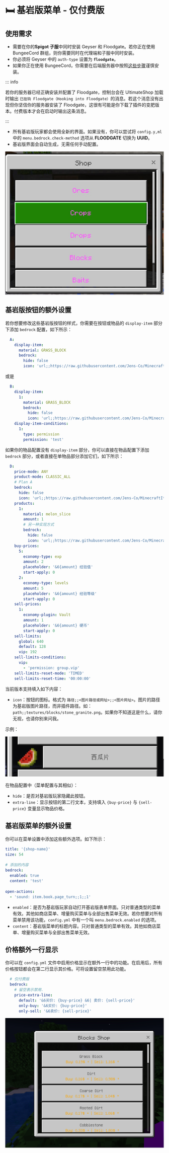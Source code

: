 # 🛏️ 基岩版菜单 - 仅付费版

## 使用需求

* 需要在你的**Spigot 子服**中同时安装 Geyser 和 Floodgate。若你正在使用 BungeeCord 群组，则你需要同时在代理端和子服中同时安装。
* 你必须将 Geyser 中的 `auth-type` 设置为 **`floodgate`**。
* 如果你正在使用 BungeeCord，你需要在后端服务器中按照[这些步骤](https://wiki.geysermc.org/floodgate/setup/)谨慎安装。

::: info

若你的服务器已经正确安装并配置了 Floodgate，控制台会在 UltimateShop 加载时输出 `已挂钩 Floodgate（Hooking into Floodgate）`的消息。若这个消息没有出现但你坚信你的服务器安装了 Floodgate，这很有可能是你下载了插件的变肥版本。付费版本才会在启动时输出这条消息。

:::

* 所有基岩版玩家都会使用全新的界面。如果没有，你可以尝试将 `config.y,ml` 中的 `menu.bedrock.check-method` 选项从 **FLOODGATE** 切换为 **UUID**。
* 基岩版界面会自动生成，无需任何手动配置。

![img](images/image.png)

## 基岩版按钮的额外设置

若你想要修改这些基岩版按钮的样式，你需要在按钮或物品的 `display-item` 部分下添加 `bedrock` 配置，如下所示：

``` YAML
  A:
    display-item:
      material: GRASS_BLOCK
      bedrock:
        hide: false
        icon: 'url;;https://raw.githubusercontent.com/Jens-Co/MinecraftItemImages/main/1.20/melon_slice.png'
```

或是

``` YAML
  B: 
    display-item:
      1:
        material: GRASS_BLOCK
        bedrock:
          hide: false
          icon: 'url;;https://raw.githubusercontent.com/Jens-Co/MinecraftItemImages/main/1.20/melon_slice.png'
    display-item-conditions:
      1:
        type: permission
        permission: 'test'
```

如果你的物品配置没有 `display-item` 部分，你可以直接在物品配置下添加 `bedrock` 部分，或者直接在单物品部分添加它们，如下所示：

``` YAML
  D:
    price-mode: ANY
    product-mode: CLASSIC_ALL
    # Plan A
    bedrock:
      hide: false
      icon: 'url;;https://raw.githubusercontent.com/Jens-Co/MinecraftItemImages/main/1.20/melon_slice.png'
    products:
      1:
        material: melon_slice
        amount: 1
        # 另一种实现方式
        bedrock:
          hide: false
          icon: 'url;;https://raw.githubusercontent.com/Jens-Co/MinecraftItemImages/main/1.20/melon_slice.png'
    buy-prices:
      5:
        economy-type: exp
        amount: 2
        placeholder: '&6{amount} 经验值'
        start-apply: 0  
      2:
        economy-type: levels
        amount: 5
        placeholder: '&6{amount} 经验等级'
        start-apply: 0 
    sell-prices:
      1:
        economy-plugin: Vault
        amount: 1
        placeholder: '&6{amount} 硬币'
        start-apply: 0
    sell-limits:
      global: 640
      default: 128
      vip: 192
    sell-limits-conditions:
      vip:
        - 'permission: group.vip'
    sell-limits-reset-mode: 'TIMED'
    sell-limits-reset-time: '00:00:00'  
```

当前版本支持填入如下内容：

* `icon`：按钮的图标。格式为 `路径;;<图片路径或网址>;;<图片网址>`。图片的路径为基岩版图片路径，而非插件路径。如：`path;;textures/blocks/stone_granite.png`。如果你不知道这是什么，请你无视，也请你别来问我。

示例：

![img](images/image2.png)

在物品配置中（菜单配置与其相似）：

* `hide`：是否对基岩版玩家隐藏此按钮。
* `extra-line`：显示按钮的第二行文本，支持填入 `{buy-price}` 与 `{sell-price}` 变量显示物品价格。

## 基岩版菜单的额外设置

你可以在菜单设置中添加这些额外选项。如下所示：

``` YAML
title: '{shop-name}'
size: 54

# 添加的内容
bedrock:
  enabled: true
  content: 'test'

open-actions:
  - 'sound: item.book.page_turn;;1;;1'
```

* `enabled`：是否为基岩版玩家自动打开基岩版表单界面。只对普通类型的菜单有效。其他如商店菜单、增量购买菜单与全部出售菜单无效。若你想要对所有菜单禁用该功能，`config.yml` 中有一个叫 `menu.bedrock.enabled` 的选项。
* `content`：基岩版菜单的标题内容。只对普通类型的菜单有效。其他如商店菜单、增量购买菜单与全部出售菜单无效。

## 价格额外一行显示

你可以在 `config.yml` 文件中启用价格显示在额外一行中的功能。在启用后，所有价格按钮都会在第二行显示其价格。可将设置留空禁用此功能。

``` YAML
  # 仅付费版
  bedrock:
    # 留空表示禁用.
    price-extra-line:
      default: '&6买价: {buy-price} &6| 卖价: {sell-price}'
      only-buy: '&6买价: {buy-price}'
      only-sell: '&6卖价: {sell-price}'
```

![img](images/image3.png)